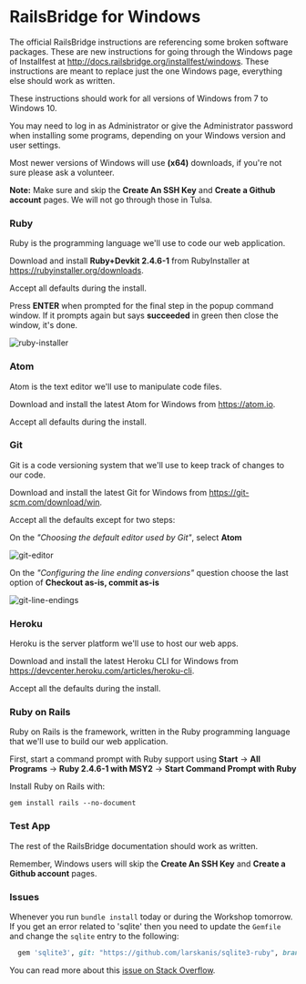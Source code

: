 # RailsBridge for Windows

The official RailsBridge instructions are referencing some broken software packages. These are new instructions for going through the Windows page of Installfest at http://docs.railsbridge.org/installfest/windows. These instructions are meant to replace just the one Windows page, everything else should work as written.

These instructions should work for all versions of Windows from 7 to Windows 10.

You may need to log in as Administrator or give the Administrator password when installing some programs, depending on your Windows version and user settings.

Most newer versions of Windows will use **(x64)** downloads, if you're not sure please ask a volunteer.

**Note:** Make sure and skip the **Create An SSH Key** and **Create a Github account** pages. We will not go through those in Tulsa.

### Ruby

Ruby is the programming language we'll use to code our web application.

Download and install **Ruby+Devkit 2.4.6-1** from RubyInstaller at https://rubyinstaller.org/downloads. 

Accept all defaults during the install.

Press **ENTER** when prompted for the final step in the popup command window. If it prompts again but says **succeeded** in green then close the window, it's done.

![ruby-installer](ruby-installer.jpg)

### Atom

Atom is the text editor we'll use to manipulate code files.

Download and install the latest Atom for Windows from https://atom.io. 

Accept all defaults during the install.

### Git

Git is a code versioning system that we'll use to keep track of changes to our code.

Download and install the latest Git for Windows from https://git-scm.com/download/win.

Accept all the defaults except for two steps:

On the *"Choosing the default editor used by Git"*, select **Atom**

![git-editor](git-editor.jpg)

On the *"Configuring the line ending conversions"* question choose the last option of **Checkout as-is, commit as-is**

![git-line-endings](git-line-endings.jpg)

### Heroku

Heroku is the server platform we'll use to host our web apps.

Download and install the latest Heroku CLI for Windows from https://devcenter.heroku.com/articles/heroku-cli. 

Accept all the defaults during the install.

### Ruby on Rails

Ruby on Rails is the framework, written in the Ruby programming language that we'll use to build our web application.

First, start a command prompt with Ruby support using **Start** -> **All Programs** -> **Ruby 2.4.6-1 with MSY2** ->  **Start Command Prompt with Ruby**

Install Ruby on Rails with:

``` shell
gem install rails --no-document
```

### Test App

The rest of the RailsBridge documentation should work as written.

Remember, Windows users will skip the **Create An SSH Key** and **Create a Github account** pages.

### Issues

Whenever you run `bundle install` today or during the Workshop tomorrow. If you get an error related to 'sqlite' then you need to update the `Gemfile` and change the `sqlite` entry to the following:

``` ruby
  gem 'sqlite3', git: "https://github.com/larskanis/sqlite3-ruby", branch: "add-gemspec"
```

You can read more about this [issue on Stack Overflow](https://stackoverflow.com/questions/50249153/cannot-load-such-file-sqlite3-sqlite3-native-loaderror-ruby-on-rails/50490399#50490399).
